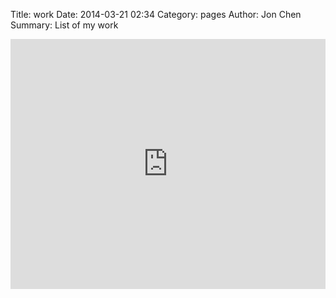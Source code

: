 Title: work
Date: 2014-03-21 02:34
Category: pages
Author: Jon Chen
Summary: List of my work

<iframe src="http://ghactivity.com/fly" frameborder="0" width="100%" height="400px"></iframe>

